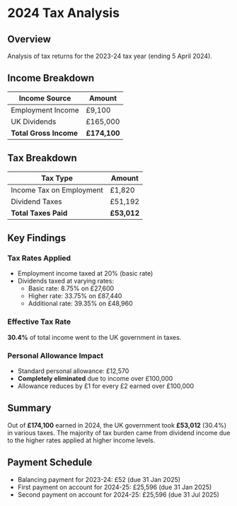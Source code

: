 # 2024 Tax Analysis

## Overview
Analysis of tax returns for the 2023-24 tax year (ending 5 April 2024).

## Income Breakdown
| Income Source | Amount |
|---------------|---------|
| Employment Income | £9,100 |
| UK Dividends | £165,000 |
| **Total Gross Income** | **£174,100** |

## Tax Breakdown
| Tax Type | Amount |
|----------|---------|
| Income Tax on Employment | £1,820 |
| Dividend Taxes | £51,192 |
| **Total Taxes Paid** | **£53,012** |

## Key Findings

### Tax Rates Applied
- Employment income taxed at 20% (basic rate)
- Dividends taxed at varying rates:
  - Basic rate: 8.75% on £27,600
  - Higher rate: 33.75% on £87,440  
  - Additional rate: 39.35% on £48,960

### Effective Tax Rate
**30.4%** of total income went to the UK government in taxes.

### Personal Allowance Impact
- Standard personal allowance: £12,570
- **Completely eliminated** due to income over £100,000
- Allowance reduces by £1 for every £2 earned over £100,000

## Summary
Out of **£174,100** earned in 2024, the UK government took **£53,012** (30.4%) in various taxes. The majority of tax burden came from dividend income due to the higher rates applied at higher income levels.

## Payment Schedule
- Balancing payment for 2023-24: £52 (due 31 Jan 2025)
- First payment on account for 2024-25: £25,596 (due 31 Jan 2025)
- Second payment on account for 2024-25: £25,596 (due 31 Jul 2025)